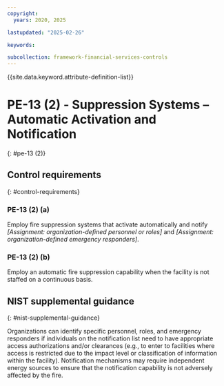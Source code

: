 ```yaml
---
copyright:
  years: 2020, 2025

lastupdated: "2025-02-26"

keywords:

subcollection: framework-financial-services-controls
---
```


{{site.data.keyword.attribute-definition-list}}

# PE-13 (2) -  Suppression Systems – Automatic Activation and Notification
{: #pe-13 (2)}

## Control requirements
{: #control-requirements}



### PE-13 (2) (a)


Employ fire suppression systems that activate automatically and notify _[Assignment: organization-defined personnel or roles]_ and _[Assignment: organization-defined emergency responders]_.


### PE-13 (2) (b)


Employ an automatic fire suppression capability when the facility is not staffed on a continuous basis.












## NIST supplemental guidance
{: #nist-supplemental-guidance}

Organizations can identify specific personnel, roles, and emergency responders if individuals on the notification list need to have appropriate access authorizations and/or clearances (e.g., to enter to facilities where access is restricted due to the impact level or classification of information within the facility). Notification mechanisms may require independent energy sources to ensure that the notification capability is not adversely affected by the fire.
